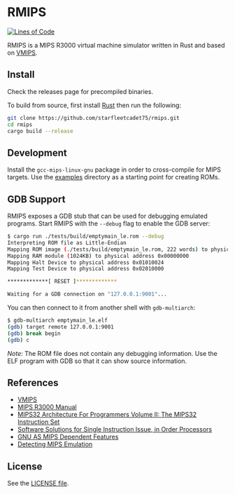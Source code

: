 # RMIPS

[![Lines of Code](https://tokei.rs/b1/github/starfleetcadet75/rmips)](https://github.com/starfleetcadet75/rmips)

RMIPS is a MIPS R3000 virtual machine simulator written in Rust and based on [VMIPS](http://www.dgate.org/vmips).

## Install

Check the releases page for precompiled binaries.

To build from source, first install [Rust](https://www.rust-lang.org/learn/get-started) then run the following:

```bash
git clone https://github.com/starfleetcadet75/rmips.git
cd rmips
cargo build --release
```

## Development

Install the `gcc-mips-linux-gnu` package in order to cross-compile for MIPS targets.
Use the [examples](./examples) directory as a starting point for creating ROMs.

## GDB Support

RMIPS exposes a GDB stub that can be used for debugging emulated programs.
Start RMIPS with the `--debug` flag to enable the GDB server:

```bash
$ cargo run ./tests/build/emptymain_le.rom --debug
Interpreting ROM file as Little-Endian
Mapping ROM image (./tests/build/emptymain_le.rom, 222 words) to physical address 0x1fc00000
Mapping RAM module (1024KB) to physical address 0x00000000
Mapping Halt Device to physical address 0x01010024
Mapping Test Device to physical address 0x02010000

*************[ RESET ]*************

Waiting for a GDB connection on "127.0.0.1:9001"...
```

You can then connect to it from another shell with `gdb-multiarch`:

```bash
$ gdb-multiarch emptymain_le.elf
(gdb) target remote 127.0.0.1:9001
(gdb) break begin
(gdb) c
```

*Note:* The ROM file does not contain any debugging information.
Use the ELF program with GDB so that it can show source information.

## References

* [VMIPS](http://www.dgate.org/vmips)
* [MIPS R3000 Manual](https://cgi.cse.unsw.edu.au/~cs3231/doc/R3000.pdf)
* [MIPS32 Architecture For Programmers Volume II: The MIPS32 Instruction Set](http://www.cs.cornell.edu/courses/cs3410/2008fa/MIPS_Vol2.pdf)
* [Software Solutions for Single Instruction Issue, in Order Processors](https://web.ics.purdue.edu/~vaneet/Aggarwal2004_1425.pdf)
* [GNU AS MIPS Dependent Features](https://sourceware.org/binutils/docs-2.26/as/MIPS_002dDependent.html#MIPS_002dDependent)
* [Detecting MIPS Emulation](https://www.alchemistowl.org/pocorgtfo/pocorgtfo06.pdf)

## License

See the [LICENSE file](LICENSE.md).
